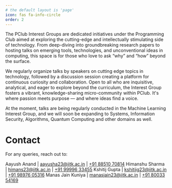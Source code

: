 ```yaml
---
# the default layout is 'page'
icon: fas fa-info-circle
order: 2
---
```


The PClub Interest Groups are dedicated initiatives under the Programming Club aimed at exploring the cutting-edge and intellectually stimulating side of technology. From deep-diving into groundbreaking research papers to hosting talks on emerging tools, technologies, and unconventional ideas in computing, this space is for those who love to ask “why” and “how” beyond the surface.

We regularly organize talks by speakers on cutting edge topics in technology, followed by a discussion session creating a platform for continuous curiosity and collaboration. Open to all who are inquisitive, analytical, and eager to explore beyond the curriculum, the Interest Group fosters a vibrant, knowledge-sharing micro-community within PClub. It's where passion meets purpose — and where ideas find a voice.

At the moment, talks are being regularly conducted in the Machine Learning Interest Group, and we will soon be expanding to Systems, Information Security, Algorithms, Quantum Computing and other domains as well. 


# Contact
For any queries, reach out to:

Aayush Anand | <a href="mailto:aayusha23@iitk.ac.in">aayusha23@iitk.ac.in</a> | <a href="tel:+918851070814">+91 88510 70814</a>
Himanshu Sharma | <a href="mailto:himans23@iitk.ac.in">himans23@iitk.ac.in</a> | <a href="tel:+919999633455">+91 99996 33455</a>
Kshitij Gupta | <a href="mailto:kshitijg23@iitk.ac.in">kshitijg23@iitk.ac.in</a> | <a href="tel:+919897605316">+91 98976 05316</a>
Manas Jain Kuniya | <a href="mailto:manasjain23@iitk.ac.in">manasjain23@iitk.ac.in</a> | <a href="tel:+918003354169">+91 80033 54169</a>



